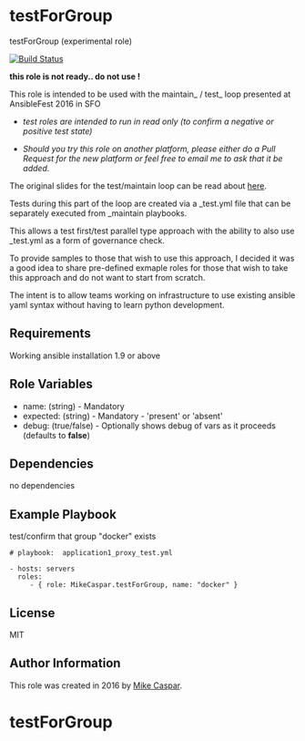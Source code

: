 testForGroup
=============================

testForGroup (experimental role)


[![Build Status](https://travis-ci.org/MikeCaspar/testForGroup.svg?branch=master)](https://travis-ci.org/MikeCaspar/testForGroup)

**this role is not ready.. do not use !**

This role is intended to be used with the maintain_ / test_ loop presented at AnsibleFest 2016 in SFO

- *test roles are intended to run in read only (to confirm a negative or positive test state)*

- *Should you try this role on another platform, please either do a Pull Request for the new platform or feel free to email me to ask that it be added.*


The original slides for the test/maintain loop can be read about [here](http://www.slideshare.net/MikeCaspar/testing-for-infrastructure-as-code-for-ansiblefest-2016-64540514).

Tests during this part of the loop are created via a _test.yml file that can be separately executed from _maintain playbooks.

This allows a test first/test parallel type approach with the ability to also use _test.yml as a form of governance check.

To provide samples to those that wish to use this approach, I decided it was a good idea to share pre-defined exmaple roles for those that wish to take this approach and do not want to start from scratch.

The intent is to allow teams working on infrastructure to use existing ansible yaml syntax without having to learn python development.

Requirements
------------

Working ansible installation 1.9 or above

Role Variables
--------------

* name: (string) - Mandatory
* expected: (string) - Mandatory - 'present' or 'absent'
* debug: (true/false) - Optionally shows debug of vars as it proceeds (defaults to **false**) 


Dependencies
------------

no dependencies

Example Playbook
----------------

test/confirm that group "docker" exists

    # playbook:  application1_proxy_test.yml
    
    - hosts: servers
      roles:
         - { role: MikeCaspar.testForGroup, name: "docker" }
     
## License

MIT

## Author Information

This role was created in 2016 by [Mike Caspar](http://www.caspar.com/).

# testForGroup
